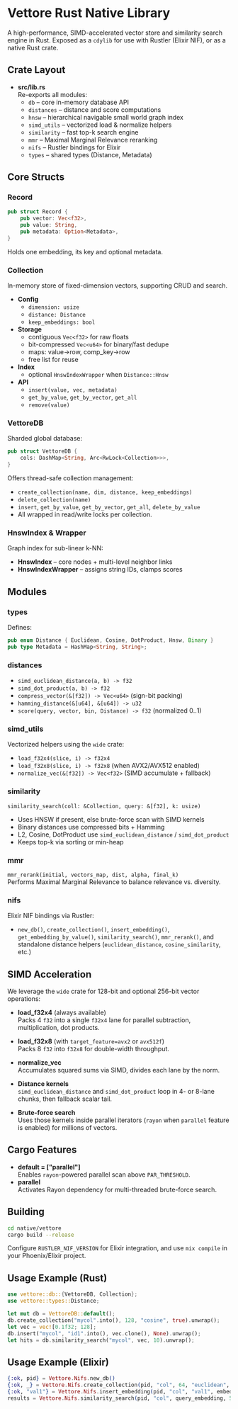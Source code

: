 # Vettore Rust Native Library

A high-performance, SIMD-accelerated vector store and similarity search engine in Rust. Exposed as a `cdylib` for use with Rustler (Elixir NIF), or as a native Rust crate.

## Crate Layout

- **src/lib.rs**  
  Re-exports all modules:
  - `db` – core in-memory database API
  - `distances` – distance and score computations
  - `hnsw` – hierarchical navigable small world graph index
  - `simd_utils` – vectorized load & normalize helpers
  - `similarity` – fast top-k search engine
  - `mmr` – Maximal Marginal Relevance reranking
  - `nifs` – Rustler bindings for Elixir
  - `types` – shared types (Distance, Metadata)

## Core Structs

### Record
```rust
pub struct Record {
    pub vector: Vec<f32>,
    pub value: String,
    pub metadata: Option<Metadata>,
}
```
Holds one embedding, its key and optional metadata.

### Collection
In-memory store of fixed-dimension vectors, supporting CRUD and search.
- **Config**  
  - `dimension: usize`  
  - `distance: Distance`  
  - `keep_embeddings: bool`
- **Storage**  
  - contiguous `Vec<f32>` for raw floats  
  - bit-compressed `Vec<u64>` for binary/fast dedupe  
  - maps: value→row, comp_key→row  
  - free list for reuse
- **Index**  
  - optional `HnswIndexWrapper` when `Distance::Hnsw`
- **API**  
  - `insert(value, vec, metadata)`  
  - `get_by_value`, `get_by_vector`, `get_all`  
  - `remove(value)`

### VettoreDB
Sharded global database:
```rust
pub struct VettoreDB {
    cols: DashMap<String, Arc<RwLock<Collection>>>,
}
```
Offers thread-safe collection management:
- `create_collection(name, dim, distance, keep_embeddings)`
- `delete_collection(name)`
- `insert`, `get_by_value`, `get_by_vector`, `get_all`, `delete_by_value`
- All wrapped in read/write locks per collection.

### HnswIndex & Wrapper
Graph index for sub-linear k-NN:
- **HnswIndex** – core nodes + multi-level neighbor links
- **HnswIndexWrapper** – assigns string IDs, clamps scores

## Modules

### types
Defines:
```rust
pub enum Distance { Euclidean, Cosine, DotProduct, Hnsw, Binary }
pub type Metadata = HashMap<String, String>;
```

### distances
- `simd_euclidean_distance(a, b) -> f32`
- `simd_dot_product(a, b) -> f32`
- `compress_vector(&[f32]) -> Vec<u64>` (sign-bit packing)
- `hamming_distance(&[u64], &[u64]) -> u32`
- `score(query, vector, bin, Distance) -> f32` (normalized 0‥1)

### simd_utils
Vectorized helpers using the `wide` crate:
- `load_f32x4(slice, i) -> f32x4`  
- `load_f32x8(slice, i) -> f32x8` (when AVX2/AVX512 enabled)
- `normalize_vec(&[f32]) -> Vec<f32>` (SIMD accumulate + fallback)

### similarity
`similarity_search(coll: &Collection, query: &[f32], k: usize)`  
- Uses HNSW if present, else brute-force scan with SIMD kernels  
- Binary distances use compressed bits + Hamming  
- L2, Cosine, DotProduct use `simd_euclidean_distance` / `simd_dot_product`  
- Keeps top-k via sorting or min-heap

### mmr
`mmr_rerank(initial, vectors_map, dist, alpha, final_k)`  
Performs Maximal Marginal Relevance to balance relevance vs. diversity.

### nifs
Elixir NIF bindings via Rustler:
- `new_db()`, `create_collection()`, `insert_embedding()`, `get_embedding_by_value()`, `similarity_search()`, `mmr_rerank()`, and standalone distance helpers (`euclidean_distance`, `cosine_similarity`, etc.)

## SIMD Acceleration

We leverage the `wide` crate for 128-bit and optional 256-bit vector operations:

- **load_f32x4** (always available)  
  Packs 4 `f32` into a single `f32x4` lane for parallel subtraction, multiplication, dot products.

- **load_f32x8** (with `target_feature=avx2` or `avx512f`)  
  Packs 8 `f32` into `f32x8` for double-width throughput.

- **normalize_vec**  
  Accumulates squared sums via SIMD, divides each lane by the norm.

- **Distance kernels**  
  `simd_euclidean_distance` and `simd_dot_product` loop in 4- or 8-lane chunks, then fallback scalar tail.

- **Brute-force search**  
  Uses those kernels inside parallel iterators (`rayon` when `parallel` feature is enabled) for millions of vectors.

## Cargo Features

- **default = ["parallel"]**  
  Enables `rayon`-powered parallel scan above `PAR_THRESHOLD`.
- **parallel**  
  Activates Rayon dependency for multi-threaded brute-force search.

## Building

```bash
cd native/vettore
cargo build --release
```

Configure `RUSTLER_NIF_VERSION` for Elixir integration, and use `mix compile` in your Phoenix/Elixir project.

## Usage Example (Rust)

```rust
use vettore::db::{VettoreDB, Collection};
use vettore::types::Distance;

let mut db = VettoreDB::default();
db.create_collection("mycol".into(), 128, "cosine", true).unwrap();
let vec = vec![0.1f32; 128];
db.insert("mycol", "id1".into(), vec.clone(), None).unwrap();
let hits = db.similarity_search("mycol", vec, 10).unwrap();
```

## Usage Example (Elixir)

```elixir
{:ok, pid} = Vettore.Nifs.new_db()
{:ok, _} = Vettore.Nifs.create_collection(pid, "col", 64, "euclidean", true)
{:ok, "val1"} = Vettore.Nifs.insert_embedding(pid, "col", "val1", embedding, nil)
results = Vettore.Nifs.similarity_search(pid, "col", query_embedding, 5)
```
